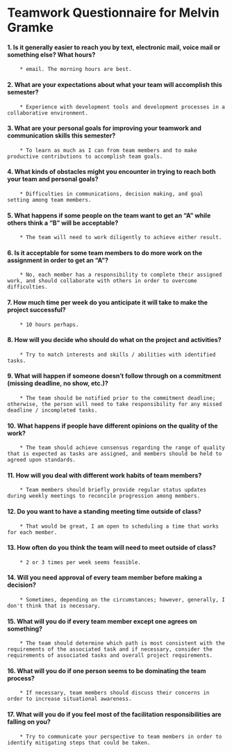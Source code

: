 # Teamwork Questionnaire for Melvin Gramke

#### 1.    Is it generally easier to reach you by text, electronic mail, voice mail or something else? What hours?
        * email. The morning hours are best.
#### 2.    What are your expectations about what your team will accomplish this semester?
        * Experience with development tools and development processes in a collaborative environment.
#### 3.    What are your personal goals for improving your teamwork and communication skills this semester?
        * To learn as much as I can from team members and to make productive contributions to accomplish team goals.
#### 4.    What kinds of obstacles might you encounter in trying to reach both your team and personal goals?
        * Difficulties in communications, decision making, and goal setting among team members.
#### 5.    What happens if some people on the team want to get an “A” while others think a “B” will be acceptable?
        * The team will need to work diligently to achieve either result.
#### 6.    Is it acceptable for some team members to do more work on the assignment in order to get an “A”?
        * No, each member has a responsibility to complete their assigned work, and should collaborate with others in order to overcome difficulties.
#### 7.    How much time per week do you anticipate it will take to make the project successful?
        * 10 hours perhaps.
#### 8.    How will you decide who should do what on the project and activities?
        * Try to match interests and skills / abilities with identified tasks.
#### 9.    What will happen if someone doesn’t follow through on a commitment (missing deadline, no show, etc.)?
        * The team should be notified prior to the commitment deadline; otherwise, the person will need to take responsibility for any missed deadline / incompleted tasks.
#### 10.    What happens if people have different opinions on the quality of the work?
        * The team should achieve consensus regarding the range of quality that is expected as tasks are assigned, and members should be held to agreed upon standards.
#### 11.    How will you deal with different work habits of team members?
        * Team members should briefly provide regular status updates during weekly meetings to reconcile progression among members.
#### 12.    Do you want to have a standing meeting time outside of class?
        * That would be great, I am open to scheduling a time that works for each member.
#### 13.    How often do you think the team will need to meet outside of class?
        * 2 or 3 times per week seems feasible.
#### 14.    Will you need approval of every team member before making a decision?
        * Sometimes, depending on the circumstances; however, generally, I don't think that is necessary.
#### 15.    What will you do if every team member except one agrees on something?
        * The team should determine which path is most consistent with the requirements of the associated task and if necessary, consider the requirements of associated tasks and overall project requirements.
#### 16.    What will you do if one person seems to be dominating the team process?
        * If necessary, team members should discuss their concerns in order to increase situational awareness.
#### 17.    What will you do if you feel most of the facilitation responsibilities are falling on you?
        * Try to communicate your perspective to team members in order to identify mitigating steps that could be taken.
